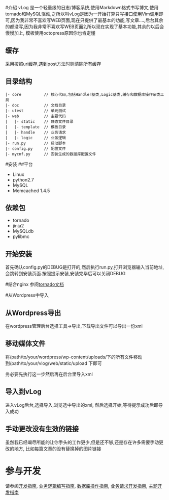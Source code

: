#介绍
vLog 是一个轻量级的日志/博客系统,使用Markdown格式书写博文,使用tornado和MySQL驱动,之所以叫vLog是因为一开始打算只写接口使用Vim调用即可,因为我非常不喜欢写WEB页面,现在只提供了最基本的功能,写文章....,后台其余的都没写,因为我非常不喜欢写WEB页面2,所以现在实现了基本功能,其余的以后会慢慢加上, 模板使用octopress原因你也肯定懂

## 缓存
采用按照uri缓存,遇到post方法时则清除所有缓存

## 目录结构
```
|- core          // 核心代码,包括Handler基类,Logic基类,缓存和数据库操作杂类工具
|- doc           // 文档目录
|- utest         // 单元测试
|- web           // 主要代码
|   |- static    // 静态文件目录
|   |- template  // 模板目录
|   |- handle    // 业务请求
|   |- logic     // 业务逻辑
|- run.py        // 启动脚本
|- config.py     // 配置文件
|- mycnf.py      // 安装生成的数据库配置文件

```

#安装
##平台
* Linux
* python2.7
* MySQL
* Memcached 1.4.5


## 依赖包
* tornado
* jinja2
* MySQLdb
* pylibmc

## 开始安装
首先确认config.py的DEBUG是打开的,然后执行run.py,打开浏览器输入当前地址,会跳转到安装页面.按照提示安装,安装完毕后可以关闭DEBUG

#结合nginx
参阅[tornado文档](http://www.tornadoweb.cn/documentation#_14)


#从Wordpress中导入
## 从Wordpress导出
在wordpress管理后台选择工具->导出,下载导出文件可以导出一份xml

## 移动媒体文件
将/path/to/your/wordpress/wp-content/uploads/下的所有文件移动到/path/to/your/vlog/web/static/upload 下即可

务必要先执行这一步然后再在后台里导入xml

## 导入到vLog
进入vLog后台,选择导入,浏览选中导出的xml, 然后选择开始,等待提示成功后即导入成功

## 手动更改没有生效的链接
虽然我已经竭尽所能的让你手头的工作更少,但是还不够,还是存在许多需要手动更改的地方,
比如每篇文章的没有替换掉的图片链接

# 参与开发
请参阅[开发指南](doc/DevDoc.md), [业务逻辑编写指南](doc/Logic.md), [数据库操作指南](doc/MySQL.md), [业务请求开发指南](doc/Handler.md), [主题开发指南](doc/Theme.md)
